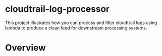 # cloudtrail-log-processor

This project illustrates how you can process and filter cloudtrail logs using lambda to produce a clean feed for downstream processing systems.

# Overview

